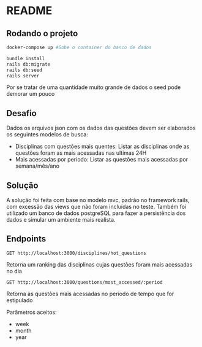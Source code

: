 # README

## Rodando o projeto

```bash
docker-compose up #Sobe o container do banco de dados

bundle install
rails db:migrate
rails db:seed
rails server
```
Por se tratar de uma quantidade muito grande de dados o seed pode demorar um pouco

## Desafio
Dados os arquivos json com os dados das questões devem ser elaborados os seguintes modelos de busca:
- Disciplinas com questões mais quentes: Listar as disciplinas onde as questões foram as mais acessadas nas ultimas 24H
- Mais acessadas por periodo: Listar as questões mais acessadas por semana/mês/ano

## Solução
A solução foi feita com base no modelo mvc, padrão no framework rails, com excessão das views que não foram incluídas no teste.
Também foi utilizado um banco de dados postgreSQL para fazer a persistência dos dados e simular um ambiente mais realista.

## Endpoints

`GET http://localhost:3000/disciplines/hot_questions`

Retorna um ranking das disciplinas cujas questões foram mais acessadas no dia

`GET http://localhost:3000/questions/most_accessed/:period`

Retorna as questões mais acessadas no período de tempo que for estipulado

Parâmetros aceitos:
- week
- month
- year
